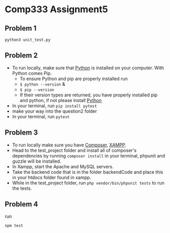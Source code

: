 # Comp333 Assignment5
## Problem 1
```
python3 unit_test.py
```
## Problem 2
  - To run locally, make sure that [Python](https://www.python.org/) is installed on your computer. With Python comes Pip.
      - To ensure Python and pip are properly installed run
      - `$ python --version` &
      - `$ pip --version`
      - If their version types are returned, you have properly installed pip and python, if not please install [Python](https://www.python.org/)
  - In your terminal, run `pip install pytest`
  - make your way into the question2 folder
  - In your terminal, run `pytest` 
## Problem 3
  - To run locally make sure you have [Composer](https://getcomposer.org/), [XAMPP](https://www.apachefriends.org/download.html).
  - Head to the test_project folder and install all of composer's dependencies by running `composer install` in your terminal, phpunit and guzzle will be installed.
  - In Xampp, start the Apache and MySQL servers.
  - Take the backend code that is in the folder backendCode and place this in your htdocs folder found in xampp. 
  - While in the test_project folder, run `php vendor/bin/phpunit tests` to run the tests. 
## Problem 4
run
```
npm test
```